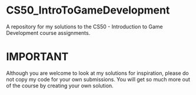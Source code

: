 # CS50_IntroToGameDevelopment
A repository for my solutions to the CS50 - Introduction to Game Development course assignments.

# IMPORTANT
Although you are welcome to look at my solutions for inspiration, please do not copy my code for your own submissions. You will get so much more out of the course by creating your own solution. 
